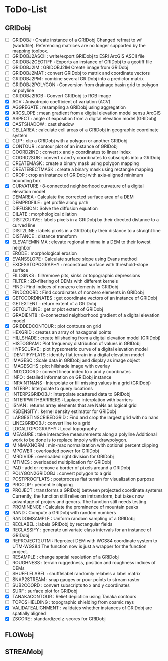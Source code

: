 # ToDo-List

## GRIDobj

- [ ] GRIDOBJ              : Create instance of a GRIDobj
Changed refmat to wf (worldfile). Referencing matrices are no longer supported by the mapping toolbox.
- [ ] GRIDOBJ2ASCII        : write/export GRIDobj to ESRI ArcGIS ASCII file
- [ ] GRIDOBJ2GEOTIFF      : Exports an instance of GRIDobj to a geotiff file
- [ ] GRIDOBJ2IM           : GRIDOBJ2IM Create image from GRIDobj
- [ ] GRIDOBJ2MAT          : convert GRIDobj to matrix and coordinate vectors
- [ ] GRIDOBJ2PM           : combine several GRIDobj into a predictor matrix
- [ ] GRIDOBJ2POLYGON      : Conversion from drainage basin grid to polygon or polyline
- [ ] GRIDOBJ2RGB          : Convert GRIDobj to RGB image
- [x] ACV                  : Anisotropic coefficient of variation (ACV) 
- [x] AGGREGATE            : resampling a GRIDobj using aggregation
- [x] ARCSLOPE             : mean gradient from a digital elevation model sensu ArcGIS
- [x] ASPECT               : angle of exposition from a digital elevation model (GRIDobj)
- [x] CASTSHADOW           : cast shadow
- [ ] CELLAREA             : calculate cell areas of a GRIDobj in geographic coordinate system
- [ ] CLIP                 : clip a GRIDobj with a polygon or another GRIDobj
- [x] CONTOUR              : contour plot of an instance of GRIDobj
- [ ] COORD2IND            : convert x and y coordinates to linear index
- [ ] COORD2SUB            : convert x and y coordinates to subscripts into a GRIDobj
- [ ] CREATEMASK           : create a binary mask using polygon mapping
- [ ] CREATERECTMASK       : create a binary mask using rectangle mapping
- [ ] CROP                 : crop an instance of GRIDobj with axis-aligned minimum bounding box
- [x] CURVATURE            : 8-connected neighborhood curvature of a digital elevation model 
- [ ] DEMAREA              : Calculate the corrected surface area of a DEM
- [ ] DEMPROFILE           : get profile along path
- [ ] DIFFUSION            : Solve the diffusion equation
- [ ] DILATE               : morphological dilation
- [ ] DIST2CURVE           : labels pixels in a GRIDobj by their directed distance to a curved line
- [ ] DIST2LINE            : labels pixels in a GRIDobj by their distance to a straight line
- [ ] DISTANCE             : distance transform
- [x] ELEVATEMINIMA        : elevate regional minima in a DEM to their lowest neighbor
- [ ] ERODE                : morphological erosion
- [x] EVANSSLOPE           : Calculate surface slope using Evans method
- [ ] EXCESSTOPOGRAPHY     : reconstruct surface with threshold-slope surface
- [ ] FILLSINKS            : fill/remove pits, sinks or topographic depressions
- [ ] FILTER               : 2D-filtering of DEMs with different kernels 
- [ ] FIND                 : Find indices of nonzero elements in GRIDobj
- [ ] FINDCOORD            : Find coordinates of nonzero elements in GRIDobj
- [x] GETCOORDINATES       : get coordinate vectors of an instance of GRIDobj
- [ ] GETEXTENT            : return extent of a GRIDobj
- [ ] GETOUTLINE           : get or plot extent of GRIDobj
- [ ] GRADIENT8            : 8-connected neighborhood gradient of a digital elevation model
- [x] GRIDDEDCONTOUR       : plot contours on grid
- [ ] HEXGRID              : creates an array of haxagonal points
- [ ] HILLSHADE            : create hillshading from a digital elevation model (GRIDobj)
- [ ] HISTOGRAM            : Plot frequency distribution of values in GRIDobj
- [ ] HYPSCURVE            : plot hypsometric curve of a digital elevation model
- [ ] IDENTIFYFLATS        : identify flat terrain in a digital elevation model
- [ ] IMAGESC              : Scale data in GRIDobj and display as image object
- [ ] IMAGESCHS            : plot hillshade image with overlay
- [ ] IND2COORD            : convert linear index to x and y coordinates
- [ ] INFO                 : detailed information on GRIDobj instance
- [ ] INPAINTNANS          : Interpolate or fill missing values in a grid (GRIDobj)
- [x] INTERP               : Interpolate to query locations
- [ ] INTERP2GRIDOBJ       : Interpolate scattered data to GRIDobj
- [ ] INTERPWITHBARRIERS   : Laplace interplation with barriers
- [ ] ISNAN                : returns array elements that are NaNs as logical grid
- [ ] KSDENSITY            : kernel density estimator for GRIDobj
- [ ] LARGESTINSCRIBEDGRID : Find and crop the largest grid with no nans
- [ ] LINE2GRIDOBJ         : convert line to a grid
- [ ] LOCALTOPOGRAPHY      : Local topography
- [x] MEASURE              : take interactive measurements along a polyline
Additional work to be done is to replace impoly with drawpolygon.
- [x] MINMAXNORM           : min-max normalization with optional percent clipping
- [ ] MPOWER               : overloaded power for GRIDobj
- [ ] MRDIVIDE             : overloaded right division for GRIDobj
- [ ] MTIMES               : overloaded multiplication for GRIDobj
- [ ] PAD                  : add or remove a border of pixels around a GRIDobj
- [ ] POLYGON2GRIDOBJ      : convert polygon to a grid
- [ ] POSTPROCFLATS        : postprocess flat terrain for visualization purpose
- [x] PRCCLIP              : percentile clipping
- [x] PROJECT              : transforms a GRIDobj between projected coordinate systems
Currently, the function still relies on imtransform, but takes now advantage of projcrs and geocrs. The function still needs testing.
- [ ] PROMINENCE           : Calculate the prominence of mountain peaks
- [x] RAND                 : Compute a GRIDobj with random numbers
- [ ] RANDOMSAMPLE         : Uniform random sampling of a GRIDobj
- [ ] RECLABEL             : labels GRIDobj by rectangular fields
- [x] RECLASSIFY           : generate univariate class intervals for an instance of GRIDobj
- [x] REPROJECT2UTM        : Reproject DEM with WGS84 coordinate system to UTM-WGS84 
The function now is just a wrapper for the function project. 
- [ ] RESAMPLE             : change spatial resolution of a GRIDobj
- [ ] ROUGHNESS            : terrain ruggedness, position and roughness indices of DEMs
- [ ] SHUFFLELABEL         : shufflelabel randomly relabels a label matrix
- [ ] SNAP2STREAM          : snap gauges or pour points to stream raster
- [ ] SUB2COORD            : convert subscripts to x and y coordinates
- [ ] SURF                 : surface plot for GRIDobj
- [x] TANAKACONTOUR        : Relief depiction using Tanaka contours
- [ ] TOPOSHIELDING        : topographic shielding from cosmic rays
- [x] VALIDATEALIGNMENT    : validates whether instances of GRIDobj are spatially aligned
- [x] ZSCORE               : standardized z-scores for GRIDobj

## FLOWobj


## STREAMobj

